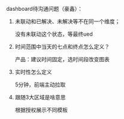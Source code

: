 dashboard待沟通问题（豪鑫）：

1. 未联动和已解决、未解决等不在同一个维度； 

   没有未联动这个状态，等最终ued

2. 时间范围中当天的七点和终点怎么定义？  

   产品：建议时间固定，选时间段改变图表

3. 实时性怎么定义

    5分钟，前端主动拉取

4. 跟随3大区域是啥意思 

   根据授权展示不同模板 

   